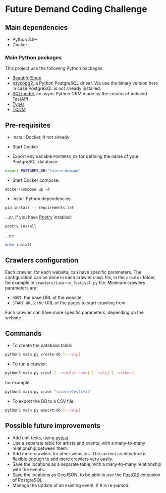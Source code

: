 # Future Demand Coding Challenge

## Main dependencies

- Python 3.9+
- Docker

### Main Python packages

This project use the following Python packages:
- [BeautifulSoup](https://www.crummy.com/software/BeautifulSoup/)
- [psycopg2](https://pypi.org/project/psycopg2-binary/), a Python PostgreSQL driver. We use the binary version here in case PostgreSQL is not already installed.
- [SQLmodel](https://sqlmodel.tiangolo.com/), an async Python ORM made by the creator of beloved [FastAPI](https://fastapi.tiangolo.com/)
- [Typer](https://typer.tiangolo.com/)
- [TQDM](https://github.com/tqdm/tqdm)

## Pre-requisites

- Install Docker, if not already

- Start Docker

- Export env variable `POSTGRES_DB` for defining the name of your PostgreSQL database:
```sh
export POSTGRES_DB="future-demand"
```

- Start Docker compose:
```ssh
docker-compose up -d
```

- Install Python dependencies:
```sh
pip install -r requirements.txt
```
...or, if you have [Poetry](https://python-poetry.org/) installed:
```sh
poetry install
```
...or:
```sh
make install
```

## Crawlers configuration

Each crawler, for each website, can have specific parameters.
The configuration can be done in each crawler class file, in the `crawler` folder, for example in `crawlers/lucerne_festival.py` file.
Minimum crawlers parameters are:
- `HOST`: the base URL of the website,
- `START_URLS`: the URL of the pages to start crawling from.

Each crawler can have more specific parameters, depending on the website.

## Commands

- To create the database table:
```sh
python3 main.py create-db [--help]
```

- To run a crawler:
```sh
python3 main.py crawl [--crawler-name] [--help] [--verbose]
```
for example:
```sh
python3 main.py crawl "lucernefestival"
```

- To export the DB to a CSV file:
```sh
python3 main.py export-db [--help]
```

## Possible future improvements

- Add unit tests, using [pytest](https://docs.pytest.org/en/stable/).
- Use a separate table for artists and events, with a many-to-many relationship between them.
- Add more crawlers for other websites. The current architecture is flexible enough to add more crawlers very easily.
- Save the locations as a separate table, with a many-to-many relationship with the events.
- Save the locations as GeoJSON, to be able to use the [PostGIS](https://postgis.net/) extension of PostgreSQL.
- Manage the update of an existing event, if it is re-parsed.
